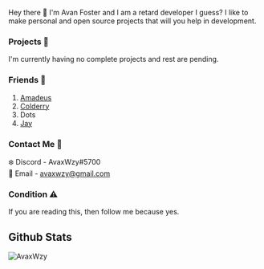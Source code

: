 Hey there 👋 I'm Avan Foster and I am a retard developer I guess? I like to make personal and open source projects that will you help in development. 
<br>

### Projects 💼
I'm currently having no complete projects and rest are pending.

### Friends 🥼
1. [Amadeus](https://github.com/AmadeusWolf)
2. [Colderry](https://github.com/Colderry)
3. Dots
4. [Jay](https://github.com/JDevelo)

### Contact Me 💬
❄️ Discord - AvaxWzy#5700
<br>
📧 Email - avaxwzy@gmail.com

### Condition ⚠️
If you are reading this, then follow me because yes.

## Github Stats 
![AvaxWzy](https://github-readme-stats.vercel.app/api?username=avaxwzy&show_icons=true&theme=radical)
